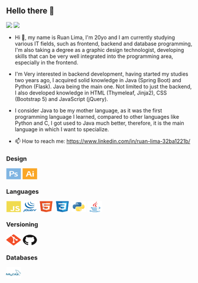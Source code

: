 
## Hello there 👋


<div>
  <img height="180em" src="https://github-readme-stats-sigma-five.vercel.app/api?username=Ruan12419&show_icons=true&theme=default&include_all_commits=true&count_private=true"/>
  <img height="180em" src="https://github-readme-stats-sigma-five.vercel.app/api/top-langs/?username=Ruan12419&layout=compact"/>
</div>

<!---
Ruan12419/Ruan12419 is a ✨ special ✨ repository because its `README.md` (this file) appears on your GitHub profile.
You can click the Preview link to take a look at your changes.
--->

- Hi 👋, my name is Ruan Lima, I'm 20yo and I am currently studying various IT fields, such as frontend, backend and database programming, I'm also taking a degree as a graphic design technologist, developing skills that can be very well integrated into the programming area, especially in the frontend.


- I'm Very interested in backend development, having started my studies two years ago, I acquired solid knowledge in Java (Spring Boot) and Python (Flask). Java being the main one.
Not limited to just the backend, I also developed knowledge in HTML (Thymeleaf, Jinja2), CSS (Bootstrap 5) and JavaScript (jQuery).

- I consider Java to be my mother language, as it was the first programming language I learned, compared to other languages like Python and C, I got used to Java much better, therefore, it is the main language in which I want to specialize.


- 📫 How to reach me: https://www.linkedin.com/in/ruan-lima-32ba1221b/




### Design

<div style="display: inline_block">
  <img align="center" alt="photoshop" height="30" width="40" src="https://raw.githubusercontent.com/devicons/devicon/master/icons/photoshop/photoshop-plain.svg">
  <img align="center" alt="illustrator" height="30" width="40" src="https://raw.githubusercontent.com/devicons/devicon/master/icons/illustrator/illustrator-plain.svg">


### Languages

<div style="display: inline_block">
  <img align="center" alt="javascript" height="30" width="40" src="https://raw.githubusercontent.com/devicons/devicon/master/icons/javascript/javascript-plain.svg">
  <img align="center" alt="jquery" height="30" width="40" src="https://raw.githubusercontent.com/devicons/devicon/master/icons/jquery/jquery-plain-wordmark.svg">
  <img align="center" alt="html5" height="30" width="40" src="https://raw.githubusercontent.com/devicons/devicon/master/icons/html5/html5-original.svg">
  <img align="center" alt="css" height="30" width="40" src="https://raw.githubusercontent.com/devicons/devicon/master/icons/css3/css3-original.svg">
  <img align="center" alt="python" height="30" width="40" src="https://raw.githubusercontent.com/devicons/devicon/master/icons/python/python-original.svg">
  <img align="center" alt="java" height="30" width="40" src="https://raw.githubusercontent.com/devicons/devicon/master/icons/java/java-original.svg">
</div>

### Versioning

<div style="display: inline_block">
  <img align="center" alt="git" height="30" width="40" src="https://raw.githubusercontent.com/devicons/devicon/master/icons/git/git-original.svg">
  <img align="center" alt="github" height="30" width="40" src="https://raw.githubusercontent.com/devicons/devicon/master/icons/github/github-original.svg">

### Databases

<div style="display: inline_block">
  <img align="center" alt="mysql" height="30" width="40" src="https://raw.githubusercontent.com/devicons/devicon/master/icons/mysql/mysql-plain-wordmark.svg">

